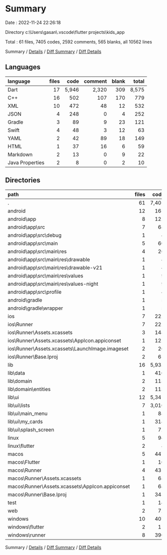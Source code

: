# Summary

Date : 2022-11-24 22:26:18

Directory c:\\Users\\gasan\\.vscode\\flutter projects\\kids_app

Total : 61 files,  7405 codes, 2592 comments, 565 blanks, all 10562 lines

Summary / [Details](details.md) / [Diff Summary](diff.md) / [Diff Details](diff-details.md)

## Languages
| language | files | code | comment | blank | total |
| :--- | ---: | ---: | ---: | ---: | ---: |
| Dart | 17 | 5,946 | 2,320 | 309 | 8,575 |
| C++ | 16 | 502 | 107 | 170 | 779 |
| XML | 10 | 472 | 48 | 12 | 532 |
| JSON | 4 | 248 | 0 | 4 | 252 |
| Gradle | 3 | 89 | 9 | 23 | 121 |
| Swift | 4 | 48 | 3 | 12 | 63 |
| YAML | 2 | 42 | 89 | 18 | 149 |
| HTML | 1 | 37 | 16 | 6 | 59 |
| Markdown | 2 | 13 | 0 | 9 | 22 |
| Java Properties | 2 | 8 | 0 | 2 | 10 |

## Directories
| path | files | code | comment | blank | total |
| :--- | ---: | ---: | ---: | ---: | ---: |
| . | 61 | 7,405 | 2,592 | 565 | 10,562 |
| android | 12 | 165 | 55 | 34 | 254 |
| android\\app | 8 | 122 | 55 | 23 | 200 |
| android\\app\\src | 7 | 68 | 46 | 9 | 123 |
| android\\app\\src\\debug | 1 | 4 | 4 | 1 | 9 |
| android\\app\\src\\main | 5 | 60 | 38 | 7 | 105 |
| android\\app\\src\\main\\res | 4 | 26 | 32 | 6 | 64 |
| android\\app\\src\\main\\res\\drawable | 1 | 4 | 7 | 2 | 13 |
| android\\app\\src\\main\\res\\drawable-v21 | 1 | 4 | 7 | 2 | 13 |
| android\\app\\src\\main\\res\\values | 1 | 9 | 9 | 1 | 19 |
| android\\app\\src\\main\\res\\values-night | 1 | 9 | 9 | 1 | 19 |
| android\\app\\src\\profile | 1 | 4 | 4 | 1 | 9 |
| android\\gradle | 1 | 5 | 0 | 1 | 6 |
| android\\gradle\\wrapper | 1 | 5 | 0 | 1 | 6 |
| ios | 7 | 222 | 2 | 9 | 233 |
| ios\\Runner | 7 | 222 | 2 | 9 | 233 |
| ios\\Runner\\Assets.xcassets | 3 | 148 | 0 | 4 | 152 |
| ios\\Runner\\Assets.xcassets\\AppIcon.appiconset | 1 | 122 | 0 | 1 | 123 |
| ios\\Runner\\Assets.xcassets\\LaunchImage.imageset | 2 | 26 | 0 | 3 | 29 |
| ios\\Runner\\Base.lproj | 2 | 61 | 2 | 2 | 65 |
| lib | 16 | 5,932 | 2,310 | 302 | 8,544 |
| lib\\data | 1 | 416 | 414 | 53 | 883 |
| lib\\domain | 2 | 113 | 7 | 23 | 143 |
| lib\\domain\\entities | 2 | 113 | 7 | 23 | 143 |
| lib\\ui | 12 | 5,341 | 1,887 | 221 | 7,449 |
| lib\\ui\\lists | 7 | 3,016 | 1,216 | 113 | 4,345 |
| lib\\ui\\main_menu | 1 | 88 | 6 | 4 | 98 |
| lib\\ui\\my_cards | 1 | 318 | 204 | 19 | 541 |
| lib\\ui\\splash_screen | 1 | 72 | 1 | 12 | 85 |
| linux | 5 | 94 | 27 | 38 | 159 |
| linux\\flutter | 2 | 8 | 9 | 11 | 28 |
| macos | 5 | 447 | 3 | 12 | 462 |
| macos\\Flutter | 1 | 16 | 3 | 4 | 23 |
| macos\\Runner | 4 | 431 | 0 | 8 | 439 |
| macos\\Runner\\Assets.xcassets | 1 | 68 | 0 | 1 | 69 |
| macos\\Runner\\Assets.xcassets\\AppIcon.appiconset | 1 | 68 | 0 | 1 | 69 |
| macos\\Runner\\Base.lproj | 1 | 343 | 0 | 1 | 344 |
| test | 1 | 14 | 10 | 7 | 31 |
| web | 2 | 72 | 16 | 7 | 95 |
| windows | 10 | 407 | 80 | 131 | 618 |
| windows\\flutter | 2 | 11 | 9 | 11 | 31 |
| windows\\runner | 8 | 396 | 71 | 120 | 587 |

Summary / [Details](details.md) / [Diff Summary](diff.md) / [Diff Details](diff-details.md)